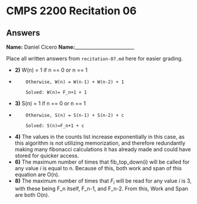 # CMPS 2200 Recitation 06
## Answers

**Name:** Daniel Cicero
**Name:**_________________________


Place all written answers from `recitation-07.md` here for easier grading.



- **2)**  W(n) = 1 if n == 0 or n == 1
-         Otherwise, W(n) = W(n-1) + W(n-2) + 1

          Solved: W(n)= F_n+1 + 1

- **3)**  S(n) = 1 if n == 0 or n == 1
-         Otherwise, S(n) = S(n-1) + S(n-2) + c

          Solved: S(n)=F_n+1 + c

- **4)**
         The values in the counts list increase exponentially in              this case, as this algorithm is not utilizing memorization,          and therefore redundantly making many fibonacci                      calculations it has already made and could have stored for           quicker access.
- **6)**
         The maximum number of times that fib_top_down(i) will be             called for any value $i$ is equal to n. Because of this,             both work and span of this equation are O(n).
- **8)**
         The maximum number of times that $F_i$ will be read for any          value $i$ is 3, with these being F_n itself, F_n-1, and              F_n-2. From this, Work and Span are both O(n).
